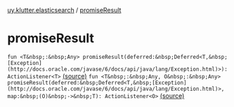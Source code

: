 [uy.klutter.elasticsearch](index.md) / [promiseResult](.)


# promiseResult
`fun <T&nbsp;:&nbsp;Any> promiseResult(deferred:&nbsp;Deferred<T,&nbsp;[Exception](http://docs.oracle.com/javase/6/docs/api/java/lang/Exception.html)>): ActionListener<T>` [(source)](https://github.com/kohesive/klutter/blob/master/elasticsearch-jdk7/src/main/kotlin/uy/klutter/elasticsearch/Kovenant.kt#L12)
`fun <T&nbsp;:&nbsp;Any, O&nbsp;:&nbsp;Any> promiseResult(deferred:&nbsp;Deferred<T,&nbsp;[Exception](http://docs.oracle.com/javase/6/docs/api/java/lang/Exception.html)>, map:&nbsp;(O)&nbsp;->&nbsp;T): ActionListener<O>` [(source)](https://github.com/kohesive/klutter/blob/master/elasticsearch-jdk7/src/main/kotlin/uy/klutter/elasticsearch/Kovenant.kt#L24)


